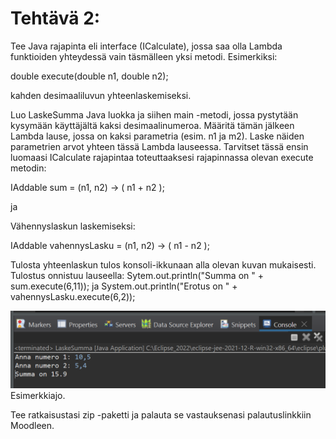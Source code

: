 # Tehtävä 2:
Tee Java rajapinta eli interface (ICalculate), jossa saa olla Lambda funktioiden yhteydessä vain täsmälleen yksi metodi. Esimerkiksi: 

double execute(double n1, double n2); 

kahden desimaaliluvun yhteenlaskemiseksi. 

Luo LaskeSumma Java luokka ja siihen main -metodi, jossa pystytään kysymään käyttäjältä kaksi desimaalinumeroa. Määritä tämän jälkeen Lambda lause, jossa on kaksi parametria (esim. n1 ja m2). Laske näiden parametrien arvot yhteen tässä Lambda lauseessa. Tarvitset tässä ensin luomaasi ICalculate rajapintaa toteuttaaksesi rajapinnassa olevan execute metodin:

IAddable sum =  (n1, n2) -> (  n1 + n2 );

ja 

Vähennyslaskun laskemiseksi:

IAddable vahennysLasku =  (n1, n2) -> (  n1 - n2 );

Tulosta yhteenlaskun tulos konsoli-ikkunaan alla olevan kuvan mukaisesti.
Tulostus onnistuu lauseella:
Sytem.out.println("Summa on " + sum.execute(6,11));
ja
System.out.println("Erotus on " + vahennysLasku.execute(6,2));

![Esimerkkiajo](./Kuva_01.PNG)<br>
Esimerkkiajo.


Tee ratkaisustasi zip -paketti ja palauta se vastauksenasi palautuslinkkiin Moodleen.